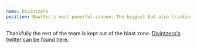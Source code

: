 ```yaml
---
name: Divintzero
position: BawlSec's most powerful cannon. The biggest but also trickiest to aim
---
```


Thankfully the rest of the team is kept out of the blast zone. [Divintzero's twitter can be found here.](https://twitter.com/divintzero)
